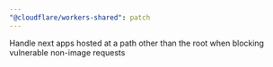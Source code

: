 ```yaml
---
"@cloudflare/workers-shared": patch
---
```


Handle next apps hosted at a path other than the root when blocking vulnerable non-image requests
